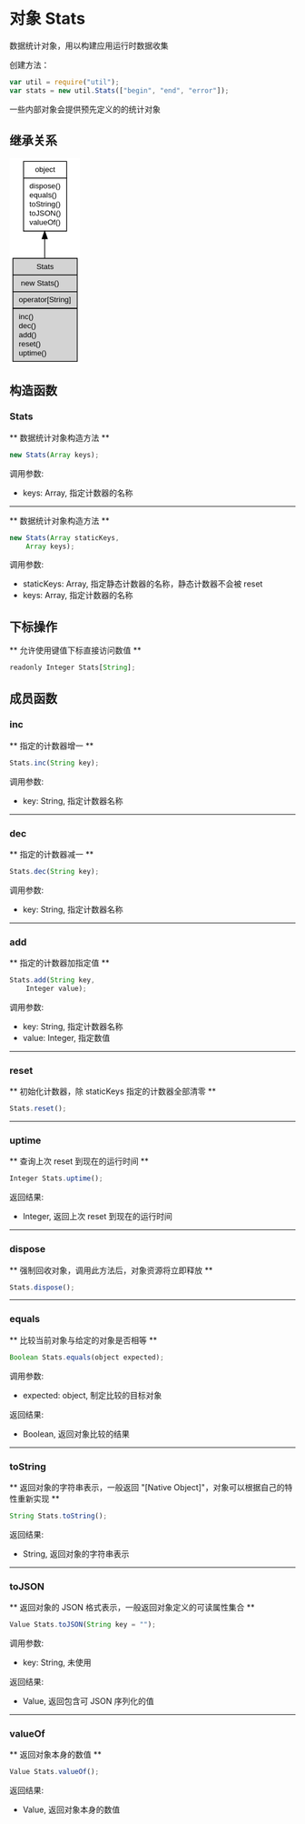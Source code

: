 # 对象 Stats
数据统计对象，用以构建应用运行时数据收集

创建方法：

```JavaScript
var util = require("util");
var stats = new util.Stats(["begin", "end", "error"]);
```

一些内部对象会提供预先定义的的统计对象

## 继承关系
<div class="inherits"><svg width="93pt" height="272pt" viewBox="0.00 0.00 93.00 272.00" xmlns="http://www.w3.org/2000/svg" xmlns:xlink="http://www.w3.org/1999/xlink">
<g id="graph0" class="graph" transform="scale(1 1) rotate(0) translate(4 268)">
<title>%0</title>
<polygon fill="#ffffff" stroke="transparent" points="-4,4 -4,-268 89,-268 89,4 -4,4"/>
<!-- object -->
<g id="node1" class="node">
<title>object</title>
<g id="a_node1"><a xlink:href="object.md" xlink:title="object">
<polygon fill="#ffffff" stroke="transparent" points="14,-172 14,-264 71,-264 71,-172 14,-172"/>
<polygon fill="none" stroke="#000000" points="14.5,-242 14.5,-264 71.5,-264 71.5,-242 14.5,-242"/>
<text text-anchor="start" x="29.6625" y="-250" font-family="Helvetica,sans-Serif" font-size="10.00" fill="#000000">object</text>
<polygon fill="none" stroke="#000000" points="14.5,-172 14.5,-242 71.5,-242 71.5,-172 14.5,-172"/>
<text text-anchor="start" x="19.5" y="-228" font-family="Helvetica,sans-Serif" font-size="10.00" fill="#000000"> dispose()</text>
<text text-anchor="start" x="19.5" y="-216" font-family="Helvetica,sans-Serif" font-size="10.00" fill="#000000"> equals()</text>
<text text-anchor="start" x="19.5" y="-204" font-family="Helvetica,sans-Serif" font-size="10.00" fill="#000000"> toString()</text>
<text text-anchor="start" x="19.5" y="-192" font-family="Helvetica,sans-Serif" font-size="10.00" fill="#000000"> toJSON()</text>
<text text-anchor="start" x="19.5" y="-180" font-family="Helvetica,sans-Serif" font-size="10.00" fill="#000000"> valueOf()</text>
</a>
</g>
</g>
<!-- Stats -->
<g id="node2" class="node">
<title>Stats</title>
<g id="a_node2"><a xlink:title="Stats">
<polygon fill="#d3d3d3" stroke="transparent" points="0,0 0,-136 85,-136 85,0 0,0"/>
<polygon fill="none" stroke="#000000" points=".5,-114 .5,-136 85.5,-136 85.5,-114 .5,-114"/>
<text text-anchor="start" x="31.607" y="-122" font-family="Helvetica,sans-Serif" font-size="10.00" fill="#000000">Stats</text>
<polygon fill="none" stroke="#000000" points=".5,-92 .5,-114 85.5,-114 85.5,-92 .5,-92"/>
<text text-anchor="start" x="5.5" y="-100" font-family="Helvetica,sans-Serif" font-size="10.00" fill="#000000">  new Stats()</text>
<polygon fill="none" stroke="#000000" points=".5,-70 .5,-92 85.5,-92 85.5,-70 .5,-70"/>
<text text-anchor="start" x="5.5" y="-78" font-family="Helvetica,sans-Serif" font-size="10.00" fill="#000000"> operator[String]</text>
<polygon fill="none" stroke="#000000" points=".5,0 .5,-70 85.5,-70 85.5,0 .5,0"/>
<text text-anchor="start" x="5.5" y="-56" font-family="Helvetica,sans-Serif" font-size="10.00" fill="#000000"> inc()</text>
<text text-anchor="start" x="5.5" y="-44" font-family="Helvetica,sans-Serif" font-size="10.00" fill="#000000"> dec()</text>
<text text-anchor="start" x="5.5" y="-32" font-family="Helvetica,sans-Serif" font-size="10.00" fill="#000000"> add()</text>
<text text-anchor="start" x="5.5" y="-20" font-family="Helvetica,sans-Serif" font-size="10.00" fill="#000000"> reset()</text>
<text text-anchor="start" x="5.5" y="-8" font-family="Helvetica,sans-Serif" font-size="10.00" fill="#000000"> uptime()</text>
</a>
</g>
</g>
<!-- object&#45;&gt;Stats -->
<g id="edge1" class="edge">
<title>object-&gt;Stats</title>
<path fill="none" stroke="#000000" d="M42.5,-161.7662C42.5,-153.4038 42.5,-144.7087 42.5,-136.1344"/>
<polygon fill="#000000" stroke="#000000" points="39.0001,-161.7711 42.5,-171.7711 46.0001,-161.7711 39.0001,-161.7711"/>
</g>
</g>
</svg></div>

## 构造函数
        
### Stats
** 数据统计对象构造方法 **

```JavaScript
new Stats(Array keys);
```

调用参数:
* keys: Array, 指定计数器的名称

--------------------------
** 数据统计对象构造方法 **

```JavaScript
new Stats(Array staticKeys,
    Array keys);
```

调用参数:
* staticKeys: Array, 指定静态计数器的名称，静态计数器不会被 reset
* keys: Array, 指定计数器的名称

## 下标操作
        
** 允许使用键值下标直接访问数值 **

```JavaScript
readonly Integer Stats[String];
```

## 成员函数
        
### inc
** 指定的计数器增一 **

```JavaScript
Stats.inc(String key);
```

调用参数:
* key: String, 指定计数器名称

--------------------------
### dec
** 指定的计数器减一 **

```JavaScript
Stats.dec(String key);
```

调用参数:
* key: String, 指定计数器名称

--------------------------
### add
** 指定的计数器加指定值 **

```JavaScript
Stats.add(String key,
    Integer value);
```

调用参数:
* key: String, 指定计数器名称
* value: Integer, 指定数值

--------------------------
### reset
** 初始化计数器，除 staticKeys 指定的计数器全部清零 **

```JavaScript
Stats.reset();
```

--------------------------
### uptime
** 查询上次 reset 到现在的运行时间 **

```JavaScript
Integer Stats.uptime();
```

返回结果:
* Integer, 返回上次 reset 到现在的运行时间

--------------------------
### dispose
** 强制回收对象，调用此方法后，对象资源将立即释放 **

```JavaScript
Stats.dispose();
```

--------------------------
### equals
** 比较当前对象与给定的对象是否相等 **

```JavaScript
Boolean Stats.equals(object expected);
```

调用参数:
* expected: object, 制定比较的目标对象

返回结果:
* Boolean, 返回对象比较的结果

--------------------------
### toString
** 返回对象的字符串表示，一般返回 "[Native Object]"，对象可以根据自己的特性重新实现 **

```JavaScript
String Stats.toString();
```

返回结果:
* String, 返回对象的字符串表示

--------------------------
### toJSON
** 返回对象的 JSON 格式表示，一般返回对象定义的可读属性集合 **

```JavaScript
Value Stats.toJSON(String key = "");
```

调用参数:
* key: String, 未使用

返回结果:
* Value, 返回包含可 JSON 序列化的值

--------------------------
### valueOf
** 返回对象本身的数值 **

```JavaScript
Value Stats.valueOf();
```

返回结果:
* Value, 返回对象本身的数值

